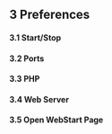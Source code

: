## 3 Preferences

#### 3.1 Start/Stop

#### 3.2 Ports

#### 3.3 PHP

#### 3.4 Web Server

#### 3.5 Open WebStart Page
